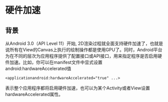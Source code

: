 # 硬件加速

## 背景
从Android 3.0（API Level 11）开始, 2D渲染过程就全面支持硬件加速了，也就是说所有在View的Canvas上执行的绘制操作都是使用GPU了。同时，Android平台为在不同的层次为应用程序提供了配置接口或API接口，用来指定程序是否启用硬件加速。比如，你可以在manifest文件中显式设置android:hardwareAccelerated值

```
<applicationandroid:hardwareAccelerated="true" ...>
```

表示整个应用程序都将启用硬件加速，也可以为某个Activity或者View设置hardwareAccelerated属性。
